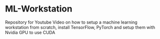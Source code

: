# ML-Workstation
Repository for Youtube Video on how to setup a machine learning workstation from scratch, install TensorFlow, PyTorch and setup them with Nvidia GPU to use CUDA
